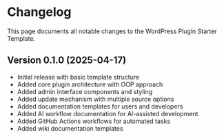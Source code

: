 # Changelog

This page documents all notable changes to the WordPress Plugin Starter Template.

## Version 0.1.0 (2025-04-17)
- Initial release with basic template structure
- Added core plugin architecture with OOP approach
- Added admin interface components and styling
- Added update mechanism with multiple source options
- Added documentation templates for users and developers
- Added AI workflow documentation for AI-assisted development
- Added GitHub Actions workflows for automated tasks
- Added wiki documentation templates
